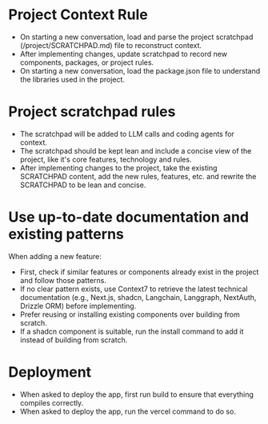 # Project Context Rule

- On starting a new conversation, load and parse the project scratchpad (/project/SCRATCHPAD.md) file to reconstruct context.
- After implementing changes, update scratchpad to record new components, packages, or project rules.
- On starting a new conversation, load the package.json file to understand the libraries used in the project.

# Project scratchpad rules

- The scratchpad will be added to LLM calls and coding agents for context.
- The scratchpad should be kept lean and include a concise view of the project, like it's core features, technology and rules.
- After implementing changes to the project, take the existing SCRATCHPAD content, add the new rules, features, etc. and rewrite the SCRATCHPAD to be lean and concise.

# Use up-to-date documentation and existing patterns

When adding a new feature:

- First, check if similar features or components already exist in the project and follow those patterns.
- If no clear pattern exists, use Context7 to retrieve the latest technical documentation (e.g., Next.js, shadcn, Langchain, Langgraph, NextAuth, Drizzle ORM) before implementing.
- Prefer reusing or installing existing components over building from scratch.
- If a shadcn component is suitable, run the install command to add it instead of building from scratch.

# Deployment

- When asked to deploy the app, first run build to ensure that everything compiles correctly.
- When asked to deploy the app, run the vercel command to do so.
